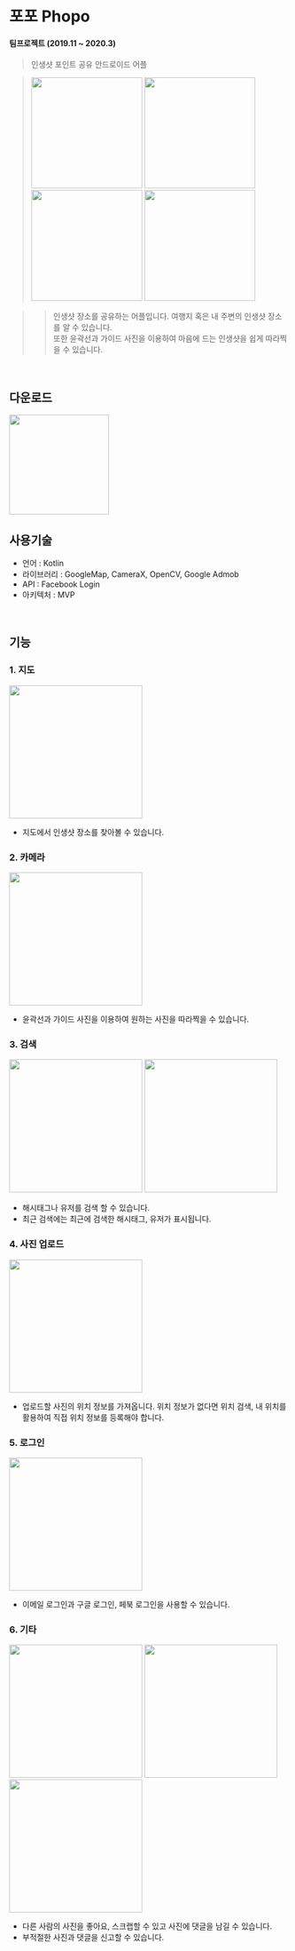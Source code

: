 포포 Phopo
===========
#### 팀프로젝트 (2019.11 ~ 2020.3)
> 인생샷 포인트 공유 안드로이드 어플<br/>

><p>
>  <img width="200" src="https://user-images.githubusercontent.com/51042849/77408893-c6568800-6dfb-11ea-9852-1e6808c64e28.jpg">  
 > <img width="200" src="https://user-images.githubusercontent.com/51042849/77408914-cf475980-6dfb-11ea-94eb-e7a4003ae265.jpg">
 > <img width="200" src="https://user-images.githubusercontent.com/51042849/77408931-d79f9480-6dfb-11ea-9686-a5d19cfce0b4.png">
>  <img width="200" src="https://user-images.githubusercontent.com/51042849/77408958-dec6a280-6dfb-11ea-99ac-ca04e076537c.jpg">
></p>

>>인생샷 장소를 공유하는 어플입니다. 여행지 혹은 내 주변의 인생샷 장소를 알 수 있습니다.<br/>
또한 윤곽선과 가이드 사진을 이용하여 마음에 드는 인생샷을 쉽게 따라찍을 수 있습니다.

<br/>

다운로드
-------
[<img width="180" src="https://user-images.githubusercontent.com/51042849/77410368-1c2c2f80-6dfe-11ea-856f-0ea48b2e3851.png">](https://play.google.com/store/apps/details?id=com.avon.spott)
<br/>

사용기술
-------
- 언어 : Kotlin
- 라이브러리 : GoogleMap, CameraX, OpenCV, Google Admob
- API : Facebook Login
- 아키텍처 : MVP  

<br/>

기능
-------
### 1. 지도
<p>
  <img width="240" src="https://user-images.githubusercontent.com/51042849/77423869-7aafd880-6e13-11ea-9484-9b1645cef511.gif">  
</p>

- 지도에서 인생샷 장소를 찾아볼 수 있습니다.

### 2. 카메라
<p>
  <img width="240" src="https://user-images.githubusercontent.com/51042849/77516642-19910f00-6ebe-11ea-96d4-ba8968683629.gif">  
</p>

- 윤곽선과 가이드 사진을 이용하여 원하는 사진을 따라찍을 수 있습니다.


### 3. 검색
<p>
  <img width="240" src="https://user-images.githubusercontent.com/51042849/77425020-6b318f00-6e15-11ea-9e47-22f09a59ebd7.jpg">  
  <img width="240" src="https://user-images.githubusercontent.com/51042849/77425043-7684ba80-6e15-11ea-894a-d5d1a43d9071.jpg">
</p>

- 해시태그나 유저를 검색 할 수 있습니다.
- 최근 검색에는 최근에 검색한 해시태그, 유저가 표시됩니다.

### 4. 사진 업로드
<p>
  <img width="240" src="https://user-images.githubusercontent.com/51042849/77424930-4210fe80-6e15-11ea-87f2-4102ae53c860.jpg">
</p>

- 업로드할 사진의 위치 정보를 가져옵니다. 위치 정보가 없다면 위치 검색, 내 위치를 활용하여 직접 위치 정보를 등록해야 합니다.

### 5. 로그인
<p>
  <img width="240" src="https://user-images.githubusercontent.com/51042849/77424976-56ed9200-6e15-11ea-9d3e-e5ffe9625be5.jpg">
</p>

- 이메일 로그인과 구글 로그인, 페북 로그인을 사용할 수 있습니다.



### 6. 기타
<p>
  <img width="240" src="https://user-images.githubusercontent.com/51042849/77425167-a3d16880-6e15-11ea-8f26-3dbfa9ffdff9.jpg">  
  <img width="240" src="https://user-images.githubusercontent.com/51042849/77425193-af249400-6e15-11ea-884f-6bcbbe5c5bc7.jpg">
  <img width="240" src="https://user-images.githubusercontent.com/51042849/77425207-b5b30b80-6e15-11ea-90b4-12511a6186dc.jpg">
</p>

- 다른 사람의 사진을 좋아요, 스크랩할 수 있고 사진에 댓글을 남길 수 있습니다. 
- 부적절한 사진과 댓글을 신고할 수 있습니다.

<br/>

